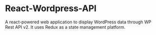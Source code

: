 # React-Wordpress-API

A react-powered web application to display WordPress data through WP Rest API v2. It uses Redux as a state management platform.
